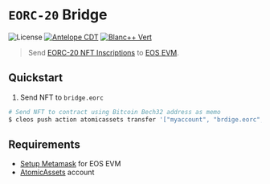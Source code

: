 # `EORC-20` **Bridge**
![License](https://img.shields.io/github/license/pinax-network/eorc20-bridge)
[![Antelope CDT](https://github.com/pinax-network/eorc20-bridge/actions/workflows/release.yml/badge.svg)](https://github.com/pinax-network/eorc20-bridge/actions/workflows/release.yml)
[![Blanc++ Vert](https://github.com/pinax-network/eorc20-bridge/actions/workflows/ci.yml/badge.svg)](https://github.com/pinax-network/eorc20-bridge/actions/workflows/ci.yml)

> Send [EORC-20 NFT Inscriptions](https://eos.atomichub.io/market?collection_name=eorc&order=asc&schema_name=inscriptions&sort=price&state=1&symbol=EOS) to [EOS EVM](https://eosnetwork.com/eos-evm/).

## Quickstart

1. Send NFT to `bridge.eorc`

```bash
# Send NFT to contract using Bitcoin Bech32 address as memo
$ cleos push action atomicassets transfer '["myaccount", "brdige.eorc", [2199024546311], "0x856ed111f878a6CC5c0E7784E5988f2DD9388181"]' -p myaccount
```

## Requirements

- [Setup Metamask](https://docs.eosnetwork.com/evm/quick-start/setup-metamask) for EOS EVM
- [AtomicAssets](https://atomichub.io/) account